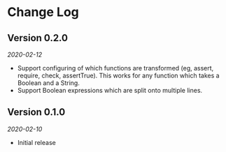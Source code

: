 Change Log
==========

## Version 0.2.0

_2020-02-12_

 * Support configuring of which functions are transformed (eg, assert, require,
 check, assertTrue). This works for any function which takes a Boolean and a
 String. 
 * Support Boolean expressions which are split onto multiple lines.

## Version 0.1.0

_2020-02-10_

 * Initial release
